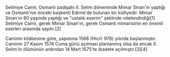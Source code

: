 Selimiye Camii, Osmanlı padişahı II. Selim döneminde Mimar Sinan'ın yaptığı ve Osmanlı'nın önceki başkenti Edirne'de bulunan bir külliyedir. Mimar Sinan'ın 80 yaşında yaptığı ve "ustalık eserim" şeklinde nitelendirdiği[1] Selimiye Camii, gerek Mimar Sinan'ın, gerek Osmanlı mimarisinin en önemli eserleri arasında sayılır.[2]

Caminin kitâbesine göre, yapımına 1568 (Hicrî: 976) yılında başlanmıştır. Caminin 27 Kasım 1574 Cuma günü açılması planlanmış olsa da ancak II. Selim'in ölümünün ardından 14 Mart 1575'te ibadete açılmıştır.[3][4]
